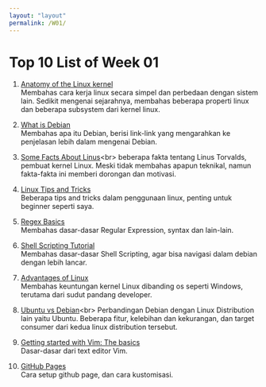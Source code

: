 ```yaml
---
layout: "layout"
permalink: /W01/
---
```


# Top 10 List of Week 01

1. [Anatomy of the Linux kernel](https://developer.ibm.com/technologies/linux/articles/l-linux-kernel/)<br>
Membahas cara kerja linux secara simpel dan perbedaan dengan sistem lain. Sedikit mengenai sejarahnya, membahas beberapa properti linux dan beberapa subsystem dari kernel linux.

2. [What is Debian](https://www.debian.org/intro/about)<br>
Membahas apa itu Debian, berisi link-link yang mengarahkan ke penjelasan lebih dalam mengenai Debian.

3. [Some Facts About Linus](https://itsfoss.com/linus-torvalds-facts/#:~:text=He%20created%20Linux%20because%20he,clone%20of%20UNIX%2C%20from%20scratch.)<br>
beberapa fakta tentang Linus Torvalds, pembuat kernel Linux. Meski tidak membahas apapun teknikal, namun fakta-fakta ini memberi dorongan dan motivasi.

4. [Linux Tips and Tricks](https://itsfoss.com/linux-command-tricks/)<br>
Beberapa tips and tricks dalam penggunaan linux, penting untuk beginner seperti saya.

5. [Regex Basics](https://www.computerhope.com/jargon/r/regex.htm)<br>
Membahas dasar-dasar Regular Expression, syntax dan lain-lain.

6. [Shell Scripting Tutorial](https://www.shellscript.sh/)<br>
Membahas dasar-dasar Shell Scripting, agar bisa navigasi dalam debian dengan lebih lancar.

7. [Advantages of Linux](https://www.educba.com/advantage-of-linux/)<br>
Membahas keuntungan kernel Linux dibanding os seperti Windows, terutama dari sudut pandang developer.

8. [Ubuntu vs Debian](https://linuxconfig.org/debian-vs-ubuntu#:~:text=Ubuntu%20and%20Debian%20are%20very,culture%20around%20it%20as%20well.)<br>
Perbandingan Debian dengan Linux Distribution lain yaitu Ubuntu. Beberapa fitur, kelebihan dan kekurangan, dan target consumer dari kedua linux distribution tersebut.

9. [Getting started with Vim: The basics](https://opensource.com/article/19/3/getting-started-vim)<br>
Dasar-dasar dari text editor Vim.

10. [GitHub Pages](https://guides.github.com/features/pages/)<br>
Cara setup github page, dan cara kustomisasi.